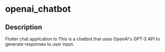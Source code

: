 # openai_chatbot

## Description
Flutter chat application to 
This is a chatbot that uses OpenAI's GPT-3 API to generate responses to user input.

